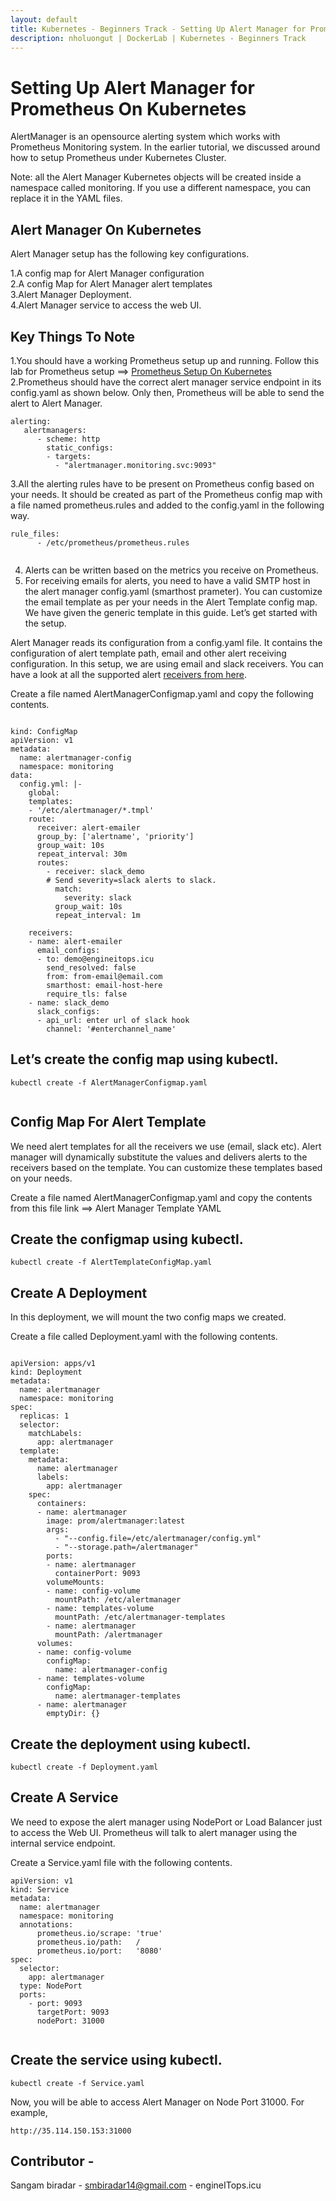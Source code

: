 ```yaml
---
layout: default
title: Kubernetes - Beginners Track - Setting Up Alert Manager for Prometheus On Kubernetes
description: nholuongut | DockerLab | Kubernetes - Beginners Track
---
```


# Setting Up Alert Manager for Prometheus On Kubernetes

AlertManager is an opensource alerting system which works with Prometheus Monitoring system.
In the earlier tutorial, we discussed around how to setup Prometheus under Kubernetes Cluster.


Note: all the Alert Manager Kubernetes objects will be created inside a namespace called monitoring. 
If you use a different namespace, you can replace it in the YAML files.


## Alert Manager On Kubernetes

Alert Manager setup has the following key configurations.

1.A config map for Alert Manager configuration<br>
2.A config Map for Alert Manager alert templates<br>
3.Alert Manager Deployment.<br>
4.Alert Manager service to access the web UI.<br>


## Key Things To Note

1.You should have a working Prometheus setup up and running. Follow this lab for Prometheus setup ==> [Prometheus Setup On Kubernetes](https://github.com/nholuongut/Prometheus-Monitoring-with-k8/blob/master/README.md)<br>
2.Prometheus should have the correct alert manager service endpoint in its config.yaml as shown below. Only then, Prometheus will be able to send the alert to Alert Manager.

```
alerting:
   alertmanagers:
      - scheme: http
        static_configs:
        - targets:
          - "alertmanager.monitoring.svc:9093"
 ```
 3.All the alerting rules have to be present on Prometheus config based on your needs. It should be created as part of the Prometheus config map with a file named prometheus.rules and added to the config.yaml in the following way.
```
rule_files:
      - /etc/prometheus/prometheus.rules
      
```      

4. Alerts can be written based on the metrics you receive on Prometheus.
5. For receiving emails for alerts, you need to have a valid SMTP host in the alert manager config.yaml (smarthost prameter). You can customize the email template as per your needs in the Alert Template config map. We have given the generic template in this guide.
Let’s get started with the setup.



Alert Manager reads its configuration from a config.yaml file. It contains the configuration of alert template path, email and other alert receiving configuration. In this setup, we are using email and slack receivers. You can have a look at all the supported alert [receivers from here](https://prometheus.io/docs/alerting/configuration/#%3Creceiver%3E).

Create a file named AlertManagerConfigmap.yaml and copy the following contents.

```

kind: ConfigMap
apiVersion: v1
metadata:
  name: alertmanager-config
  namespace: monitoring
data:
  config.yml: |-
    global:
    templates:
    - '/etc/alertmanager/*.tmpl'
    route:
      receiver: alert-emailer
      group_by: ['alertname', 'priority']
      group_wait: 10s
      repeat_interval: 30m
      routes:
        - receiver: slack_demo
        # Send severity=slack alerts to slack.
          match:
            severity: slack
          group_wait: 10s
          repeat_interval: 1m
 
    receivers:
    - name: alert-emailer
      email_configs:
      - to: demo@engineitops.icu
        send_resolved: false
        from: from-email@email.com
        smarthost: email-host-here
        require_tls: false
    - name: slack_demo
      slack_configs:
      - api_url: enter url of slack hook 
        channel: '#enterchannel_name'

```
## Let’s create the config map using kubectl.
```
kubectl create -f AlertManagerConfigmap.yaml


```
## Config Map For Alert Template

We need alert templates for all the receivers we use (email, slack etc). Alert manager will dynamically substitute the values and delivers alerts to the receivers based on the template. You can customize these templates based on your needs.

Create a file named AlertManagerConfigmap.yaml and copy the contents from this file link ==> Alert Manager Template YAML

## Create the configmap using kubectl.


```
kubectl create -f AlertTemplateConfigMap.yaml

```
## Create A Deployment

In this deployment, we will mount the two config maps we created.

Create a file called Deployment.yaml with the following contents.

```

apiVersion: apps/v1
kind: Deployment
metadata:
  name: alertmanager
  namespace: monitoring
spec:
  replicas: 1
  selector:
    matchLabels:
      app: alertmanager
  template:
    metadata:
      name: alertmanager
      labels:
        app: alertmanager
    spec:
      containers:
      - name: alertmanager
        image: prom/alertmanager:latest
        args:
          - "--config.file=/etc/alertmanager/config.yml"
          - "--storage.path=/alertmanager"
        ports:
        - name: alertmanager
          containerPort: 9093
        volumeMounts:
        - name: config-volume
          mountPath: /etc/alertmanager
        - name: templates-volume
          mountPath: /etc/alertmanager-templates
        - name: alertmanager
          mountPath: /alertmanager
      volumes:
      - name: config-volume
        configMap:
          name: alertmanager-config
      - name: templates-volume
        configMap:
          name: alertmanager-templates
      - name: alertmanager
        emptyDir: {}
```


## Create the deployment using kubectl.

```
kubectl create -f Deployment.yaml

```
## Create A Service

We need to expose the alert manager using NodePort or Load Balancer just to access the Web UI. Prometheus will talk to alert manager using the internal service endpoint.

Create a Service.yaml file with the following contents.

```
apiVersion: v1
kind: Service
metadata:
  name: alertmanager
  namespace: monitoring
  annotations:
      prometheus.io/scrape: 'true'
      prometheus.io/path:   /
      prometheus.io/port:   '8080'
spec:
  selector: 
    app: alertmanager
  type: NodePort  
  ports:
    - port: 9093
      targetPort: 9093
      nodePort: 31000
      
 ```     
## Create the service using kubectl.

```
kubectl create -f Service.yaml

```
Now, you will be able to access Alert Manager on Node Port 31000. For example,

```
http://35.114.150.153:31000

```


## Contributor - 

Sangam biradar - smbiradar14@gmail.com - engineITops.icu  
